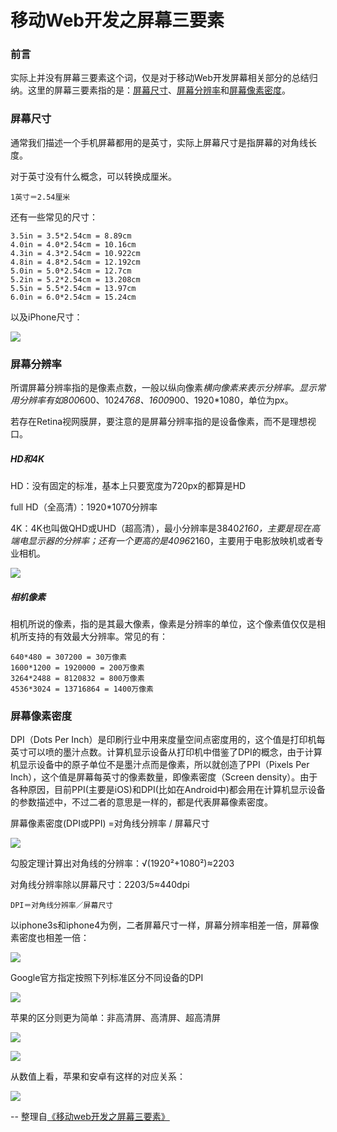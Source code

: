 # 移动Web开发之屏幕三要素

### 前言

实际上并没有屏幕三要素这个词，仅是对于移动Web开发屏幕相关部分的总结归纳。这里的屏幕三要素指的是：[屏幕尺寸](#屏幕尺寸)、[屏幕分辨率](#屏幕分辨率)和[屏幕像素密度](＃屏幕像素密度)。

### <a name="屏幕尺寸"></a>屏幕尺寸

通常我们描述一个手机屏幕都用的是英寸，实际上屏幕尺寸是指屏幕的对角线长度。

对于英寸没有什么概念，可以转换成厘米。

	1英寸＝2.54厘米

还有一些常见的尺寸：

	3.5in = 3.5*2.54cm = 8.89cm
	4.0in = 4.0*2.54cm = 10.16cm
	4.3in = 4.3*2.54cm = 10.922cm
	4.8in = 4.8*2.54cm = 12.192cm
	5.0in = 5.0*2.54cm = 12.7cm
	5.2in = 5.2*2.54cm = 13.208cm
	5.5in = 5.5*2.54cm = 13.97cm
	6.0in = 6.0*2.54cm = 15.24cm

以及iPhone尺寸：

![](http://img.kuqin.com/upimg/allimg/160518/21052U548-2.jpg)

### <a name="屏幕分辨率"></a>屏幕分辨率

所谓屏幕分辨率指的是像素点数，一般以纵向像素*横向像素来表示分辨率。显示常用分辨率有如800*600、1024*768、1600*900、1920*1080，单位为px。

若存在Retina视网膜屏，要注意的是屏幕分辨率指的是设备像素，而不是理想视口。

##### HD和4K

HD：没有固定的标准，基本上只要宽度为720px的都算是HD

full HD（全高清）：1920*1070分辨率

4K：4K也叫做QHD或UHD（超高清），最小分辨率是3840*2160，主要是现在高端电显示器的分辨率；还有一个更高的是4096*2160，主要用于电影放映机或者专业相机。

![](http://img.kuqin.com/upimg/allimg/160518/21052V300-3.png)

##### 相机像素

相机所说的像素，指的是其最大像素，像素是分辨率的单位，这个像素值仅仅是相机所支持的有效最大分辨率。常见的有：

	640*480 = 307200 = 30万像素
	1600*1200 = 1920000 = 200万像素
	3264*2488 = 8120832 = 800万像素
	4536*3024 = 13716864 = 1400万像素
	
### <a name="屏幕像素密度"></a>屏幕像素密度

DPI（Dots Per Inch）是印刷行业中用来度量空间点密度用的，这个值是打印机每英寸可以喷的墨汁点数。计算机显示设备从打印机中借鉴了DPI的概念，由于计算机显示设备中的原子单位不是墨汁点而是像素，所以就创造了PPI（Pixels Per Inch），这个值是屏幕每英寸的像素数量，即像素密度（Screen density）。由于各种原因，目前PPI(主要是iOS)和DPI(比如在Android中)都会用在计算机显示设备的参数描述中，不过二者的意思是一样的，都是代表屏幕像素密度。

屏幕像素密度(DPI或PPI) =对角线分辨率 / 屏幕尺寸

![](http://img.kuqin.com/upimg/allimg/160518/21052R296-4.jpg)

勾股定理计算出对角线的分辨率：√(1920²+1080²)≈2203

对角线分辨率除以屏幕尺寸：2203/5≈440dpi

	DPI＝对角线分辨率／屏幕尺寸
	
以iphone3s和iphone4为例，二者屏幕尺寸一样，屏幕分辨率相差一倍，屏幕像素密度也相差一倍：

![](http://img.kuqin.com/upimg/allimg/160518/21052T3M-5.jpg)

Google官方指定按照下列标准区分不同设备的DPI

![](http://img.kuqin.com/upimg/allimg/160518/21052S160-6.jpg)

苹果的区分则更为简单：非高清屏、高清屏、超高清屏

![](http://img.kuqin.com/upimg/allimg/160518/21052RD6-7.jpg)

![](http://img.kuqin.com/upimg/allimg/160518/21052Q928-8.jpg)

从数值上看，苹果和安卓有这样的对应关系：

![](http://img.kuqin.com/upimg/allimg/160518/21052W102-9.jpg)

--
整理自[《移动web开发之屏幕三要素》](http://www.cnblogs.com/xiaohuochai/p/5494654.html)